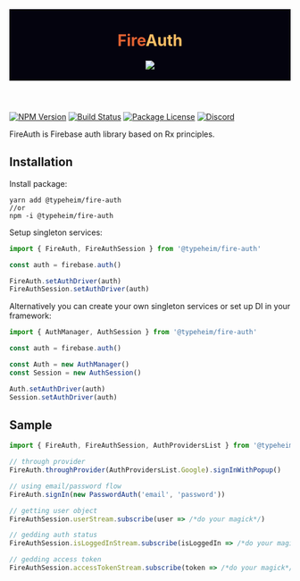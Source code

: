 <header style="background-color: #04030E; display: flex; flex-direction: column; justify-content: flex-start; align-items: center; padding-bottom: 20px">
    <h1>
        <span style="color: #E16232; font-weight: bold">Fire</span><span style="color: #FFBE64; font-weight: bold">Auth</span>
    </h1>
    <img style="max-width: 256px; max-height: 256px" src="https://raw.githubusercontent.com/typeheim/fire-legion/4d7ec170cbb3af03c875583e0941ed5d7fe06cf1/packages/fire-auth/docs/fire-auth.svg">
</header>
<p>
    <a href="https://www.npmjs.com/package/@typeheim/fire-auth" target="_blank"><img src="https://img.shields.io/npm/v/@typeheim/fire-auth.svg" alt="NPM Version" /></a>
    <a href="https://app.buddy.works/typeheim/fire-legion/pipelines/pipeline/300564" target="_blank"><img src="https://app.buddy.works/typeheim/fire-legion/pipelines/pipeline/300564/badge.svg?token=aad32357cefae9d70b31d8b440fdf3f3d5d2a244a0412ff42ac294abbfc508f5" alt="Build Status" /></a>
    <a href="https://www.npmjs.com/package/@typeheim/fire-auth" target="_blank"><img src="https://img.shields.io/npm/l/@typeheim/fire-auth.svg" alt="Package License" /></a>
    <a href="https://discord.gg/dmMznp9" target="_blank"><img src="https://img.shields.io/badge/discord-online-brightgreen.svg" alt="Discord"/></a>
</p>

FireAuth is Firebase auth library based on Rx principles.

## Installation

Install package:

```shell
yarn add @typeheim/fire-auth
//or
npm -i @typeheim/fire-auth
```

Setup singleton services:
```typescript
import { FireAuth, FireAuthSession } from '@typeheim/fire-auth'

const auth = firebase.auth()

FireAuth.setAuthDriver(auth)
FireAuthSession.setAuthDriver(auth)
```

Alternatively you can create your own singleton services or set up DI in your framework:
```typescript
import { AuthManager, AuthSession } from '@typeheim/fire-auth'

const auth = firebase.auth()

const Auth = new AuthManager()
const Session = new AuthSession()

Auth.setAuthDriver(auth)
Session.setAuthDriver(auth)
```

## Sample

```typescript
import { FireAuth, FireAuthSession, AuthProvidersList } from '@typeheim/fire-auth'

// through provider
FireAuth.throughProvider(AuthProvidersList.Google).signInWithPopup()

// using email/password flow
FireAuth.signIn(new PasswordAuth('email', 'password'))

// getting user object
FireAuthSession.userStream.subscribe(user => /*do your magick*/)

// gedding auth status
FireAuthSession.isLoggedInStream.subscribe(isLoggedIn => /*do your magick*/)

// gedding access token
FireAuthSession.accessTokenStream.subscribe(token => /*do your magick*/)
```